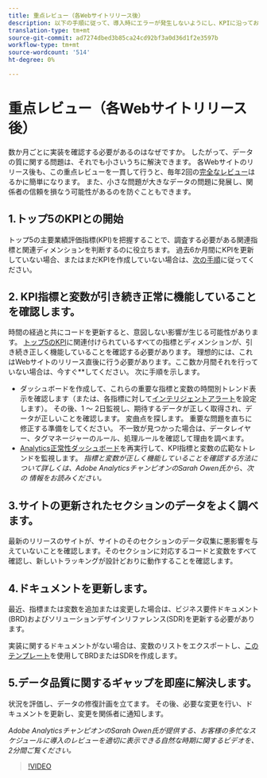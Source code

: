 ```yaml
---
title: 重点レビュー（各Webサイトリリース後）
description: 以下の手順に従って、導入時にエラーが発生しないようにし、KPIに沿っておく必要があります。
translation-type: tm+mt
source-git-commit: ad7274dbed3b85ca24cd92bf3a0d36d1f2e3597b
workflow-type: tm+mt
source-wordcount: '514'
ht-degree: 0%

---
```



# 重点レビュー（各Webサイトリリース後）

数か月ごとに実装を確認する必要があるのはなぜですか。 したがって、データの質に関する問題は、それでも小さいうちに解決できます。 各Webサイトのリリース後も、この重点レビューを一貫して行うと、毎年2回の[完全なレビュー](/help/implement/review/full-review.md)はるかに簡単になります。 また、小さな問題が大きなデータの問題に発展し、関係者の信頼を損なう可能性があるのを防ぐこともできます。

## 1.トップ5のKPIとの開始

トップ5の主要業績評価指標(KPI)を把握することで、調査する必要がある関連指標と関連ディメンションを判断するのに役立ちます。 過去6か月間にKPIを更新していない場合、またはまだKPIを作成していない場合は、[次の手順](/help/implement/review/define-kpis.md)に従ってください。

## 2. KPI指標と変数が引き続き正常に機能していることを確認します。

時間の経過と共にコードを更新すると、意図しない影響が生じる可能性があります。 [トップ5のKPI](/help/implement/review/define-kpis.md)に関連付けられているすべての指標とディメンションが、引き続き正しく機能していることを確認する必要があります。 理想的には、これはWebサイトのリリース直後に行う必要があります。ここ数か月間それを行っていない場合は、今すぐ&#x200B;**&#x200B;してください。 次に手順を示します。

* ダッシュボードを作成して、これらの重要な指標と変数の時間別トレンド表示を確認します（または、各指標に対して[インテリジェントアラート](https://experienceleague.adobe.com/docs/analytics/analyze/analysis-workspace/virtual-analyst/intelligent-alerts/intellligent-alerts.html#analysis-workspace)を設定します）。 その後、1 ～ 2日監視し、期待するデータが正しく取得され、データが正しいことを確認します。 変曲点を探します。 重要な問題を直ちに修正する準備をしてください。 不一致が見つかった場合は、データレイヤー、タグマネージャーのルール、処理ルールを確認して理由を調べます。
* [Analytics正常性ダッシュボード](https://assets.adobe.com/public/9549dbe7-765a-4899-77b8-85cbba1a4252)を再実行して、KPI指標と変数の広範なトレンドを監視します。
   *指標と変数が正しく機能していることを確認する方法について詳しくは、Adobe AnalyticsチャンピオンのSarah Owen氏から、次の [](https://experienceleaguecommunities.adobe.com/t5/adobe-analytics-discussions/my-five-best-tips-for-keeping-adobe-analytics-humming/td-p/388608) 情報をお読みください。*

## 3.サイトの更新されたセクションのデータをよく調べます。

最新のリリースのサイトが、サイトのそのセクションのデータ収集に悪影響を与えていないことを確認します。そのセクションに対応するコードと変数をすべて確認し、新しいトラッキングが設計どおりに動作することを確認します。

## 4.ドキュメントを更新します。

最近、指標または変数を追加または変更した場合は、ビジネス要件ドキュメント(BRD)およびソリューションデザインリファレンス(SDR)を更新する必要があります。

実装に関するドキュメントがない場合は、変数のリストをエクスポートし、[このテンプレート](https://experienceleague.adobe.com/docs/analytics-learn/tutorials/implementation/implementation-basics/creating-a-business-requirements-document.html?lang=en#implementation)を使用してBRDまたはSDRを作成します。

## 5.データ品質に関するギャップを即座に解決します。

状況を評価し、データの修復計画を立てます。 その後、必要な変更を行い、ドキュメントを更新し、変更を関係者に通知します。

*Adobe AnalyticsチャンピオンのSarah Owen氏が提供する、お客様の多忙なスケジュールに導入のレビューを適切に表示できる自然な時期に関するビデオを、2分間ご覧ください。*

>[!VIDEO](https://video.tv.adobe.com/v/328340/?quality=12&learn=on)
